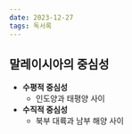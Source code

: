 ```yaml
---
date: 2023-12-27
tags: 독서록
---
```


## 말레이시아의 중심성

- **수평적 중심성**
	- 인도양과 태평양 사이
- **수직적 중심성**
	- 북부 대륙과 남부 해양 사이